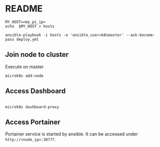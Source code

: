 # README

```Shell script
MY_HOST=<my_pi_ip>
echo  $MY_HOST > hosts
```

```Shell script
ansible-playbook -i hosts -e 'ansible_user=k8smaster' --ask-become-pass deploy.yml
```

## Join node to cluster

Execute on master

```Shell script
microk8s add-node
```

## Access Dashboard

```Shell script

microk8s dashboard-proxy
```

## Access Portainer

Portainer service is started by ansible. It can be accessed under
`http://<node_ip>:30777`.

